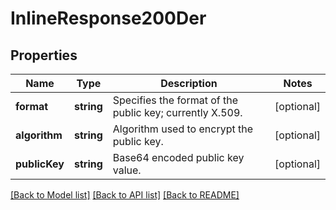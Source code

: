 # InlineResponse200Der

## Properties
Name | Type | Description | Notes
------------ | ------------- | ------------- | -------------
**format** | **string** | Specifies the format of the public key; currently X.509. | [optional] 
**algorithm** | **string** | Algorithm used to encrypt the public key. | [optional] 
**publicKey** | **string** | Base64 encoded public key value. | [optional] 

[[Back to Model list]](../README.md#documentation-for-models) [[Back to API list]](../README.md#documentation-for-api-endpoints) [[Back to README]](../README.md)


